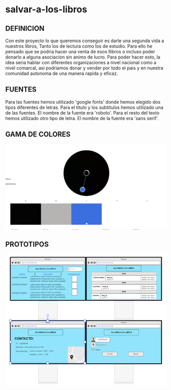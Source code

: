 # salvar-a-los-libros
## DEFINICION
Con este proyecto lo que queremos conseguir es darle una segunda vida a nuestros libros, Tanto los de lectura como los de estudio. Para ello he pensado que se podria hacer una venta de esos llibros o incluso poder donarlo a alguna asociacion sin animo de lucro.
Para poder hacer esto, la idea seria hablar con diferentes organizaciones a nivel nacional como a nivel comarcal, asi podriamos donar y vender por todo el pais y en nuestra comunidad autonoma de una manera rapida y eficaz.

## FUENTES
Para las fuentes hemos utilizado 'google fonts' donde hemos elegido dos tipos diferentes de letras.
Para el titulo y los subtitulos hemos utilizado una de las fuentes. El nombre de la fuente era 'roboto'.
Para el resto del texto hemos utilizado otro tipo de letra. El nombre de la fuente era 'sans serif'.
## GAMA DE COLORES
![Gama de Colores](assets/img/colores.png)

## PROTOTIPOS
![Prototipo](assets/img/prototipo.png)
